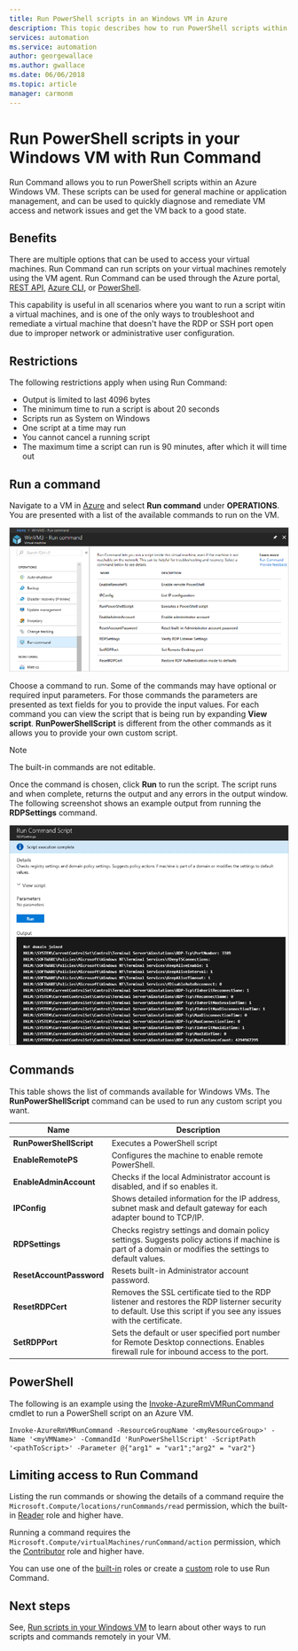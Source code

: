 ```yaml
---
title: Run PowerShell scripts in an Windows VM in Azure
description: This topic describes how to run PowerShell scripts within an Azure Windows virtual machine using Run Command
services: automation
ms.service: automation
author: georgewallace
ms.author: gwallace
ms.date: 06/06/2018
ms.topic: article
manager: carmonm
---
```

# Run PowerShell scripts in your Windows VM with Run Command

Run Command allows you to run PowerShell scripts within an Azure Windows VM. These scripts can be used for general machine or application management, and can be used to quickly diagnose and remediate VM access and network issues and get the VM back to a good state.

## Benefits

There are multiple options that can be used to access your virtual machines. Run Command can run scripts on your virtual machines remotely using the VM agent. Run Command can be used through the Azure portal, [REST API](/rest/api/compute/virtual%20machines%20run%20commands/runcommand), [Azure CLI](/cli/azure/vm/run-command?view=azure-cli-latest#az-vm-run-command-invoke), or [PowerShell](/powershell/module/azurerm.compute/invoke-azurermvmruncommand).

This capability is useful in all scenarios where you want to run a script witin a virtual machines, and is one of the only ways to troubleshoot and remediate a virtual machine that doesn't have the RDP or SSH port open due to improper network or administrative user configuration.

## Restrictions

The following restrictions apply when using Run Command:

* Output is limited to last 4096 bytes
* The minimum time to run a script is about 20 seconds
* Scripts run as System on Windows
* One script at a time may run
* You cannot cancel a running script
* The maximum time a script can run is 90 minutes, after which it will time out

## Run a command

Navigate to a VM in [Azure](https://portal.azure.com) and select **Run command** under **OPERATIONS**. You are presented with a list of the available commands to run on the VM.

![Run command list](./media/run-command/run-command-list.png)

Choose a command to run. Some of the commands may have optional or required input parameters. For those commands the parameters are presented as text fields for you to provide the input values. For each command you can view the script that is being run by expanding **View script**. **RunPowerShellScript** is different from the other commands as it allows you to provide your own custom script.

> [!NOTE]
> The built-in commands are not editable.

Once the command is chosen, click **Run** to run the script. The script runs and when complete, returns the output and any errors in the output window. The following screenshot shows an example output from running the **RDPSettings** command.

![Run command script output](./media/run-command/run-command-script-output.png)

## Commands

This table shows the list of commands available for Windows VMs. The **RunPowerShellScript** command can be used to run any custom script you want.

|**Name**|**Description**|
|---|---|
|**RunPowerShellScript**|Executes a PowerShell script|
|**EnableRemotePS**|Configures the machine to enable remote PowerShell.|
|**EnableAdminAccount**|Checks if the local Administrator account is disabled, and if so enables it.|
|**IPConfig**| Shows detailed information for the IP address, subnet mask and default gateway for each adapter bound to TCP/IP.|
|**RDPSettings**|Checks registry settings and domain policy settings. Suggests policy actions if machine is part of a domain or modifies the settings to default values.|
|**ResetAccountPassword**| Resets built-in Administrator account password.|
|**ResetRDPCert**|Removes the SSL certificate tied to the RDP listener and restores the RDP listerner security to default. Use this script if you see any issues with the certificate.|
|**SetRDPPort**|Sets the default or user specified port number for Remote Desktop connections. Enables firewall rule for inbound access to the port.|

## PowerShell

The following is an example using the [Invoke-AzureRmVMRunCommand](/powershell/module/azurerm.compute/invoke-azurermvmruncommand) cmdlet to run a PowerShell script on an Azure VM.

```azurepowershell-interactive
Invoke-AzureRmVMRunCommand -ResourceGroupName '<myResourceGroup>' -Name '<myVMName>' -CommandId 'RunPowerShellScript' -ScriptPath '<pathToScript>' -Parameter @{"arg1" = "var1";"arg2" = "var2"}
```

## Limiting access to Run Command

Listing the run commands or showing the details of a command require the `Microsoft.Compute/locations/runCommands/read` permission, which the built-in [Reader](../../role-based-access-control/built-in-roles.md#reader) role and higher have.

Running a command requires the `Microsoft.Compute/virtualMachines/runCommand/action` permission, which the [Contributor](../../role-based-access-control/built-in-roles.md#virtual-machine-contributor) role and higher have.

You can use one of the [built-in](../../role-based-access-control/built-in-roles.md) roles or create a [custom](../../role-based-access-control/custom-roles.md) role to use Run Command.

## Next steps

See, [Run scripts in your Windows VM](run-scripts-in-vm.md) to learn about other ways to run scripts and commands remotely in your VM.